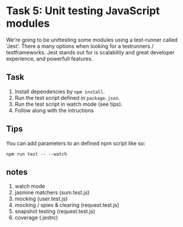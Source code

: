 # Task 5: Unit testing JavaScript modules

We're going to be unittesting some modules using a test-runner called 'Jest'.
There a many options when looking for a testrunners / testframeworks.
Jest stands out for is scalability and great developer experience, and powerfull features.

## Task
1. Install dependencies by `npm install`.
2. Run the test script defined in `package.json`.
3. Run the test script in watch mode (see tips).
4. Follow along with the intructions

## Tips
You can add parameters to an defined npm script like so:
```
npm run test -- --watch
```

## notes
1. watch mode
2. jasmine matchers (sum.test.js)
3. mocking (user.test.js)
4. mocking / spies & clearing (request.test.js)
5. snapshot testing (request.test.js)
6. coverage (.jestrc)
